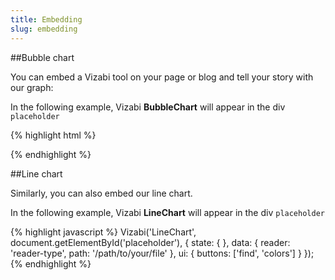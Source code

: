 ```yaml
---
title: Embedding
slug: embedding
---
```


##Bubble chart

You can embed a Vizabi tool on your page or blog and tell your story with our graph:

<div id="bubble-chart-placeholder" class="vizabi-placeholder no-border"></div>

In the following example, Vizabi **BubbleChart** will appear in the div `placeholder`

<!-- <a onclick='openBubbleChartExample()' class="button code-btn"><i class='fa fa-codepen'></i> Codepen</a> -->

{% highlight html %}
<link rel="stylesheet" type="text/css" href="path/to/vizabi.css">
<script src="path/to/vizabi.js"></script>
<div id='placeholder' width="600px" height="400px"></div>
<script>
	var viz = Vizabi('BubbleChart', document.getElementById('placeholder'), {
		state: {
		},
		data: {
			reader: 'reader-type',
			path: '/path/to/your/file'
		},
		ui: {
			buttons: ['find', 'colors', 'fullscreen']
		}
	});
</script>
{% endhighlight %}

##Line chart

Similarly, you can also embed our line chart.

<div id="line-chart-placeholder" class="vizabi-placeholder no-border"></div>

In the following example, Vizabi **LineChart** will appear in the div `placeholder`

<!-- <a onclick='openLineChartExample()' class="button code-btn"><i class='fa fa-codepen'></i> Codepen</a> -->

{% highlight javascript %}
Vizabi('LineChart', document.getElementById('placeholder'), {
	state: {
	},
	data: {
		reader: 'reader-type',
		path: '/path/to/your/file'
	},
	ui: {
		buttons: ['find', 'colors']
	}
});
{% endhighlight %}





<script defer>

function openBubbleChartExample() {
	viewOnCodepen("Bubble Chart", "var viz = Vizabi('BubbleChart', document.getElementById('placeholder'), { data: { reader: 'csv', path: '"+CODEPEN_WAFFLE_ADDRESS+"' }});");
}
function openLineChartExample() {
	viewOnCodepen("Line Chart", "var viz = Vizabi('LineChart', document.getElementById('placeholder'), { data: { reader: 'csv', path: '"+CODEPEN_WAFFLE_ADDRESS+"' }});");
}

ready(function() {

	Vizabi('BubbleChart', document.getElementById('bubble-chart-placeholder'), {
			state: {
				time: {
					value: '1980',
					start: '1950',
					end: '2015'
				},
				marker: {
					space: [
						'entities',
						'time'
					],
					type: 'geometry',
					shape: 'circle',
					label: {
						use: 'property',
						which: 'geo.name'
					},
					axis_y: {
						use: 'indicator',
						which: 'u5mr',
						scaleType: 'linear'
					},
					axis_x: {
						use: 'indicator',
						which: 'gdp_pc',
						scaleType: 'log'
					},
					color: {
						use: 'property',
						which: 'geo.name',
						scaleType: 'ordinal',
						allow: {
							names: [
								'!geo.name'
							]
						}
					}
				}
			},
			ui: {
				buttons: ['find', 'size', 'fullscreen'],
				buttons_expand: []
			},
			data: {
				reader: 'csv',
				path: '/preview/data/waffles/dont-panic-poverty.csv'
			}
		}
	);
	
	Vizabi('LineChart', document.getElementById('line-chart-placeholder'), {
        state: {
          time: {
            value: "1980",
            start: "1950",
            end: "2015"
          },
          marker: {
            label: {
              use: "property",
              which: "geo.name"
            },
            axis_y: {
              use: "indicator",
              which: "gdp_pc",
              scaleType: "log"
            },
            axis_x: {
              use: "indicator",
              which: "time",
              scaleType: "time"
            },
            color: {
              use: "property",
              scaleType: "ordinal",
              which: "geo.name"
            }
          }
        },
        ui: {
            buttons: ['find', 'colors']
        },
        data: { 
            reader: 'csv', 
            path: '/preview/data/waffles/dont-panic-poverty.csv'
        }
    });
    

});
</script>